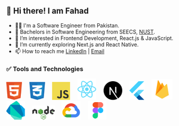 ## 👋 Hi there! I am Fahad

- 👨‍💻 I'm a Software Engineer from Pakistan.
- 🏫 Bachelors in Software Engineering from SEECS, [NUST](https://nust.edu.pk/).
- 👀 I’m interested in Frontend Development, React.js & JavaScript.
- 🚀 I’m currently exploring Next.js and React Native.
- 📫 How to reach me [LinkedIn](https://www.linkedin.com/in/fahadimran7/) | [Email](mailto:fahadimran7823@gmail.com)

### ✅ Tools and Technologies

<p>
  <img src="./upload/html-1.svg" width="42"/>
  &nbsp; &nbsp;
  <img src="./upload/css-3.svg" width="42"/>
  &nbsp; &nbsp;
  <img src="./upload/logo-javascript.svg" width="48"/>
  &nbsp; &nbsp;
  <img src="./upload/react-2.svg" width="50"/>
  &nbsp; &nbsp;
  <img src="./upload/nextjs.svg" width="50"/>
  &nbsp; &nbsp;
  <img src="./upload/flutter-logo.svg" width="40"/>
  &nbsp; &nbsp;
  <img src="./upload/firebase.svg" width="56"/>
  &nbsp; &nbsp;
  <img src="./upload/dart.svg" width="50"/>
  &nbsp; &nbsp;
  <img src="./upload/nodejs-1.svg" width="60"/>
  &nbsp; &nbsp;
  <img src="./upload/gcp.svg" width="50"/>
  &nbsp; &nbsp;
  <img src="./upload/figma.svg" width="50"/>
  &nbsp; &nbsp;
</p>
